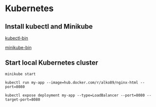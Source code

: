 # Kubernetes

## Install kubectl and Minikube

[kubectl-bin](https://aur.archlinux.org/packages/kubectl-bin/)

[minikube-bin](https://aur.archlinux.org/cgit/aur.git/snapshot/minikube-bin.tar.gz)

## Start local Kubernetes cluster

`minikube start`

`kubectl run my-app --image=hub.docker.com/r/alko89/nginx-html --port=8080`

`kubectl expose deployment my-app --type=LoadBalancer --port=8080 --target-port=8080`
